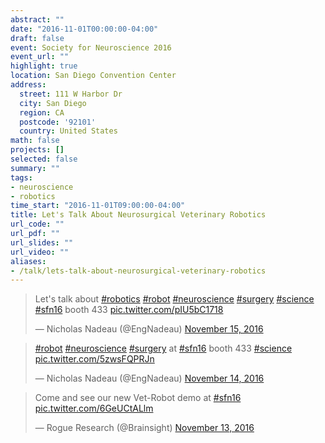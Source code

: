 ```yaml
---
abstract: ""
date: "2016-11-01T00:00:00-04:00"
draft: false
event: Society for Neuroscience 2016
event_url: ""
highlight: true
location: San Diego Convention Center
address:
  street: 111 W Harbor Dr
  city: San Diego
  region: CA
  postcode: '92101'
  country: United States
math: false
projects: []
selected: false
summary: ""
tags:
- neuroscience
- robotics
time_start: "2016-11-01T09:00:00-04:00"
title: Let's Talk About Neurosurgical Veterinary Robotics
url_code: ""
url_pdf: ""
url_slides: ""
url_video: ""
aliases:
- /talk/lets-talk-about-neurosurgical-veterinary-robotics
---
```


<blockquote class="twitter-tweet" data-lang="en"><p lang="en" dir="ltr">Let&#39;s talk about <a href="https://twitter.com/hashtag/robotics?src=hash">#robotics</a> <a href="https://twitter.com/hashtag/robot?src=hash">#robot</a> <a href="https://twitter.com/hashtag/neuroscience?src=hash">#neuroscience</a> <a href="https://twitter.com/hashtag/surgery?src=hash">#surgery</a> <a href="https://twitter.com/hashtag/science?src=hash">#science</a> <a href="https://twitter.com/hashtag/sfn16?src=hash">#sfn16</a> booth 433 <a href="https://t.co/pIU5bC1718">pic.twitter.com/pIU5bC1718</a></p>&mdash; Nicholas Nadeau (@EngNadeau) <a href="https://twitter.com/EngNadeau/status/798607719066255360">November 15, 2016</a></blockquote>
<script async src="//platform.twitter.com/widgets.js" charset="utf-8"></script>

<blockquote class="twitter-tweet" data-lang="en"><p lang="en" dir="ltr"><a href="https://twitter.com/hashtag/robot?src=hash">#robot</a> <a href="https://twitter.com/hashtag/neuroscience?src=hash">#neuroscience</a> <a href="https://twitter.com/hashtag/surgery?src=hash">#surgery</a> at <a href="https://twitter.com/hashtag/sfn16?src=hash">#sfn16</a> booth 433 <a href="https://twitter.com/hashtag/science?src=hash">#science</a> <a href="https://t.co/5zwsFQPRJn">pic.twitter.com/5zwsFQPRJn</a></p>&mdash; Nicholas Nadeau (@EngNadeau) <a href="https://twitter.com/EngNadeau/status/798273926916816896">November 14, 2016</a></blockquote>
<script async src="//platform.twitter.com/widgets.js" charset="utf-8"></script>

<blockquote class="twitter-video" data-lang="en"><p lang="en" dir="ltr">Come and see our new Vet-Robot demo at <a href="https://twitter.com/hashtag/sfn16?src=hash">#sfn16</a> <a href="https://t.co/6GeUCtALlm">pic.twitter.com/6GeUCtALlm</a></p>&mdash; Rogue Research (@Brainsight) <a href="https://twitter.com/Brainsight/status/797903830029508608">November 13, 2016</a></blockquote>
<script async src="//platform.twitter.com/widgets.js" charset="utf-8"></script>
